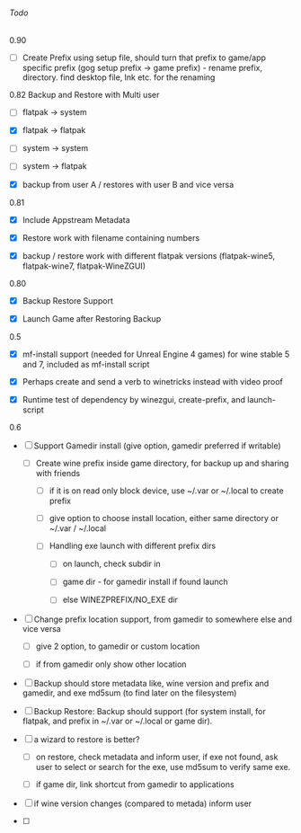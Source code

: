###### Todo

0.90

- [ ] Create Prefix using setup file, should turn that prefix to game/app specific prefix (gog setup prefix -> game prefix) - rename prefix, directory. find desktop file, lnk etc. for the renaming

0.82
Backup and Restore with Multi user
- [ ] flatpak -> system
- [x] flatpak -> flatpak
- [ ] system -> system
- [ ] system -> flatpak
- [x] backup from user A / restores with user B and vice versa


0.81

- [x] Include Appstream Metadata

- [x] Restore work with filename containing numbers

- [x] backup / restore work with different flatpak versions (flatpak-wine5, flatpak-wine7, flatpak-WineZGUI)
  
  

0.80

- [x] Backup Restore Support

- [x] Launch Game after Restoring Backup

0.5

- [x] mf-install support (needed for Unreal Engine 4 games) for wine stable 5 and 7, included as mf-install script

- [x] Perhaps create and send a verb to winetricks instead with video proof

- [x] Runtime test of dependency by winezgui, create-prefix, and launch-script

0.6

- [ ] Support Gamedir install (give option, gamedir preferred if writable)
  
  - [ ] Create wine prefix inside game directory, for backup up and sharing with friends
    
    - [ ] if it is on read only block device, use ~/.var or ~/.local to create prefix
    
    - [ ] give option to choose install location, either same directory or ~/.var / ~/.local
    
    - [ ] Handling exe launch with different prefix dirs
      
      - [ ] on launch, check subdir in 
      
      - [ ] game dir - for gamedir install if found launch
      
      - [ ] else WINEZPREFIX/NO_EXE dir

- [ ] Change prefix location support, from gamedir to somewhere else and vice versa
  
  - [ ] give 2 option, to gamedir or custom location
  
  - [ ] if from gamedir only show other location

- [ ] Backup should store metadata like, wine version and prefix and gamedir, and exe md5sum (to find later on the filesystem)

- [ ] Backup  Restore: Backup should support (for system install, for flatpak, and prefix in ~/.var or ~/.local or game dir).

- [ ] a wizard to restore is better?  
  
  - [ ] on restore, check metadata and inform user, if exe not found, ask user to select or search for the exe, use md5sum to verify same exe.
  
  - [ ] if game dir, link shortcut from gamedir to applications

- [ ] if wine version changes (compared to metada) inform user 

- [ ] 
